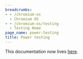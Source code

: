 ```yaml
---
breadcrumbs:
- - /chromium-os
  - Chromium OS
- - /chromium-os/testing
  - Testing Home
page_name: power-testing
title: Power testing
---
```


This documentation now lives
[here](https://chromium.googlesource.com/chromiumos/third_party/autotest/+/refs/heads/master/client/site_tests/power_LoadTest/README.md).